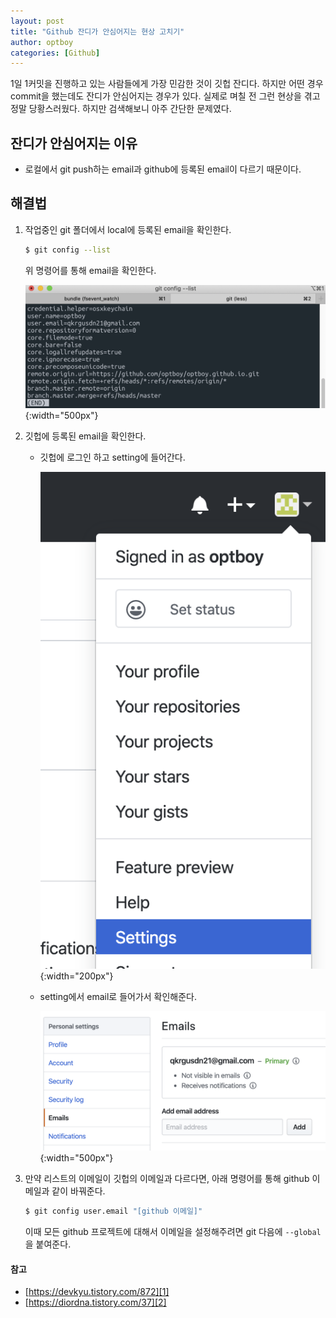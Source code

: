 ```yaml
---
layout: post
title: "Github 잔디가 안심어지는 현상 고치기"
author: optboy
categories: [Github]
---
```


1일 1커밋을 진행하고 있는 사람들에게 가장 민감한 것이 깃헙 잔디다. 하지만 어떤 경우 commit을 했는데도 잔디가 안심어지는 경우가 있다. 실제로 며칠 전 그런 현상을 겪고 정말 당황스러웠다. 하지만 검색해보니 아주 간단한 문제였다.

## 잔디가 안심어지는 이유    
- 로컬에서 git push하는 email과 github에 등록된 email이 다르기 때문이다.

## 해결법
1. 작업중인 git 폴더에서 local에 등록된 email을 확인한다.
    ```bash
    $ git config --list
    ```  

    위 명령어를 통해 email을 확인한다.

    ![](/assets/img/github_commit_error/config_list.png){:width="500px"}  

2. 깃헙에 등록된 email을 확인한다.  

    - 깃헙에 로그인 하고 setting에 들어간다.  

        ![](/assets/img/github_commit_error/setting.png){:width="200px"}  

    - setting에서 email로 들어가서 확인해준다.  

        ![](/assets/img/github_commit_error/email.png){:width="500px"}  

3. 만약 리스트의 이메일이 깃헙의 이메일과 다르다면, 아래 명령어를 통해 github 이메일과 같이 바꿔준다.  

    ```bash
    $ git config user.email "[github 이메일]"
    ```
    이때 모든 github 프로젝트에 대해서 이메일을 설정해주려면 git 다음에 `--global`을 붙여준다. 
    
#### 참고  
- [https://devkyu.tistory.com/872][1]
- [https://diordna.tistory.com/37][2]

[1]: https://devkyu.tistory.com/872
[2]: https://diordna.tistory.com/37
